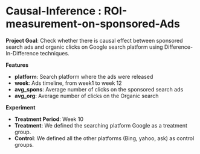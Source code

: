 # Causal-Inference : ROI-measurement-on-sponsored-Ads

**Project Goal**: Check whether there is causal effect between sponsored search ads and organic clicks on Google search platform using Difference-In-Difference techniques. 

**Features**
* **platform**: Search platform where the ads were released
* **week**: Ads timeline, from week1 to week 12
* **avg_spons**: Average number of clicks on the sponsored search ads
* **avg_org**: Average number of clicks on the Organic search

**Experiment**
* **Treatment Period**: Week 10
* **Treatment**: We defined the searching platform Google as a treatment group. 
* **Control**: We defined all the other platforms (Bing, yahoo, ask) as control groups.

